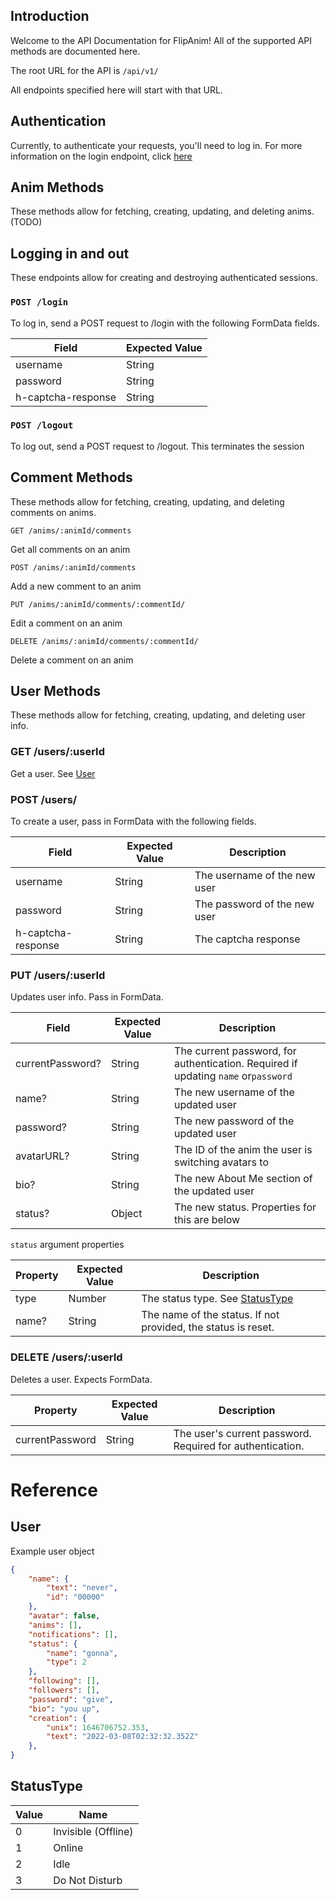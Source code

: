 ## Introduction

Welcome to the API Documentation for FlipAnim!
All of the supported API methods are documented here.

The root URL for the API is
`/api/v1/`

All endpoints specified here will start with that URL.

## Authentication

Currently, to authenticate your requests, you'll need to log in. For more information on the login endpoint, click [here](#login) 

## Anim Methods

These methods allow for fetching, creating, updating, and deleting anims.
(TODO)

## Logging in and out

These endpoints allow for creating and destroying authenticated sessions.

### `POST /login`

To log in, send a POST request to /login with the following FormData fields.

| Field              | Expected Value |
| ------------------ | -------------- |
| username           | String         |
| password           | String         |
| h-captcha-response | String         |

### `POST /logout`

To log out, send a POST request to /logout. This terminates the session

## Comment Methods

These methods allow for fetching, creating, updating, and deleting comments on anims.

`GET /anims/:animId/comments`

Get all comments on an anim



`POST /anims/:animId/comments`

Add a new comment to an anim



`PUT /anims/:animId/comments/:commentId/`

Edit a comment on an anim



`DELETE /anims/:animId/comments/:commentId/`

Delete a comment on an anim



## User Methods

These methods allow for fetching, creating, updating, and deleting user info.

### GET /users/:userId

Get a user. See [User](#User)



### POST /users/

To create a user, pass in FormData with the following fields.

| Field              | Expected Value | Description                  |
| ------------------ | -------------- | ---------------------------- |
| username           | String         | The username of the new user |
| password           | String         | The password of the new user |
| h-captcha-response | String         | The captcha response         |



### PUT /users/:userId

Updates user info. Pass in FormData.

| Field            | Expected Value | Description                                                                        |
| ---------------- | -------------- | ---------------------------------------------------------------------------------- |
| currentPassword? | String         | The current password, for authentication. Required if updating `name` or`password` |
| name?            | String         | The new username of the updated user                                               |
| password?        | String         | The new password of the updated user                                               |
| avatarURL?       | String         | The ID of the anim the user is switching avatars to                                |
| bio?             | String         | The new About Me section of the updated user                                       |
| status?          | Object         | The new status. Properties for this are below                                      |

`status` argument properties

| Property | Expected Value | Description                                                   |
| -------- | -------------- | ------------------------------------------------------------- |
| type     | Number         | The status type. See [StatusType](#statustype)                |
| name?    | String         | The name of the status. If not provided, the status is reset. |

### DELETE /users/:userId

Deletes a user. Expects FormData.

| Property        | Expected Value | Description                                               |
| --------------- | -------------- | --------------------------------------------------------- |
| currentPassword | String         | The user's current password. Required for authentication. |



# Reference

## User

Example user object

```json
{
    "name": {
        "text": "never",
        "id": "00000"
    }, 
    "avatar": false,
    "anims": [],
    "notifications": [],
    "status": {
        "name": "gonna",
        "type": 2
    },
    "following": [],
    "followers": [],
    "password": "give",
    "bio": "you up",
    "creation": {
        "unix": 1646706752.353,
        "text": "2022-03-08T02:32:32.352Z"
    },
}
```

## StatusType

| Value | Name                |
| ----- | ------------------- |
| 0     | Invisible (Offline) |
| 1     | Online              |
| 2     | Idle                |
| 3     | Do Not Disturb      |

##  